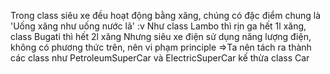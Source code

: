 Trong class siêu xe đều hoạt động bằng xăng, chúng có đặc điểm chung là 'Uống xăng như uống nước lã' :v Như class Lambo thì rịn ga hết 1l  xăng, class Bugati thì hết 2l xăng 
Nhưng siêu xe điện sử dụng năng lượng điện, không có phương thức trên, nên vi phạm principle
=>Ta nên tách ra thành các class như PetroleumSuperCar và ElectricSuperCar kế thừa class Car